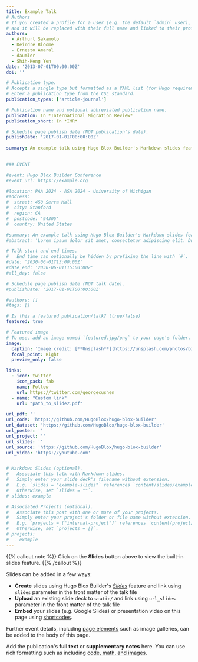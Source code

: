 ```yaml
---
title: Example Talk
# Authors
# If you created a profile for a user (e.g. the default `admin` user), write the username (folder name) here
# and it will be replaced with their full name and linked to their profile.
authors:
  - Arthurt Sakamoto
  - Deirdre Bloome
  - Ernesto Amaral
  - daumler
  - Shih-Keng Yen
date: '2013-07-01T00:00:00Z'
doi: ''

# Publication type.
# Accepts a single type but formatted as a YAML list (for Hugo requirements).
# Enter a publication type from the CSL standard.
publication_types: ['article-journal']

# Publication name and optional abbreviated publication name.
publication: In *International Migration Review*
publication_short: In *IMR*

# Schedule page publish date (NOT publication's date).
publishDate: '2017-01-01T00:00:00Z'
 
summary: An example talk using Hugo Blox Builder's Markdown slides feature.

 
### EVENT

#event: Hugo Blox Builder Conference
#event_url: https://example.org

#location: PAA 2024 - ASA 2024 - University of Michigan
#address:
#  street: 450 Serra Mall
#  city: Stanford
#  region: CA
#  postcode: '94305'
#  country: United States

#summary: An example talk using Hugo Blox Builder's Markdown slides feature.
#abstract: 'Lorem ipsum dolor sit amet, consectetur adipiscing elit. Duis posuere tellusac convallis placerat. Proin tincidunt magna sed ex sollicitudin condimentum. Sed ac faucibus dolor, scelerisque sollicitudin nisi. Cras purus urna, suscipit quis sapien eu, pulvinar tempor diam.'

# Talk start and end times.
#   End time can optionally be hidden by prefixing the line with `#`.
#date: '2030-06-01T13:00:00Z'
#date_end: '2030-06-01T15:00:00Z'
#all_day: false

# Schedule page publish date (NOT talk date).
#publishDate: '2017-01-01T00:00:00Z'

#authors: []
#tags: []

# Is this a featured publication/talk? (true/false)
featured: true

# Featured image
# To use, add an image named `featured.jpg/png` to your page's folder.
image:
  caption: 'Image credit: [**Unsplash**](https://unsplash.com/photos/bzdhc5b3Bxs)'
  focal_point: Right
  preview_only: false

links:
  - icon: twitter
    icon_pack: fab
    name: Follow
    url: https://twitter.com/georgecushen
  - name: "Custom link"
    url: "path_to_slide2.pdf"

url_pdf: ''
url_code: 'https://github.com/HugoBlox/hugo-blox-builder'
url_dataset: 'https://github.com/HugoBlox/hugo-blox-builder'
url_poster: ''
url_project: ''
url_slides: ''
url_source: 'https://github.com/HugoBlox/hugo-blox-builder'
url_video: 'https://youtube.com'


# Markdown Slides (optional).
#   Associate this talk with Markdown slides.
#   Simply enter your slide deck's filename without extension.
#   E.g. `slides = "example-slides"` references `content/slides/example-slides.md`.
#   Otherwise, set `slides = ""`.
# slides: example

# Associated Projects (optional).
#   Associate this post with one or more of your projects.
#   Simply enter your project's folder or file name without extension.
#   E.g. `projects = ["internal-project"]` references `content/project/deep-learning/index.md`.
#   Otherwise, set `projects = []`.
# projects:
#  - example
---
```


{{% callout note %}}
Click on the **Slides** button above to view the built-in slides feature.
{{% /callout %}}

Slides can be added in a few ways:

- **Create** slides using Hugo Blox Builder's [_Slides_](https://docs.hugoblox.com/reference/content-types/) feature and link using `slides` parameter in the front matter of the talk file
- **Upload** an existing slide deck to `static/` and link using `url_slides` parameter in the front matter of the talk file
- **Embed** your slides (e.g. Google Slides) or presentation video on this page using [shortcodes](https://docs.hugoblox.com/reference/markdown/).

Further event details, including [page elements](https://docs.hugoblox.com/reference/markdown/) such as image galleries, can be added to the body of this page.

Add the publication's **full text** or **supplementary notes** here. You can use rich formatting such as including [code, math, and images](https://docs.hugoblox.com/content/writing-markdown-latex/).

